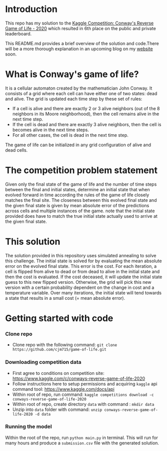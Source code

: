 # Introduction
This repo has my solution to the [Kaggle Competition: Conway's Reverse Game of Life - 2020](https://www.kaggle.com/c/conways-reverse-game-of-life-2020) which resulted in 6th place on the public and private leaderboard.

This README.md provides a brief overview of the solution and code.There will be a more thorough explanation in an upcoming blog on my [website](https://cjm715.github.io/) soon.

# What is Conway's game of life?
It is a cellular automaton created by the mathematician John Conway. It consists of a grid where each cell can have either one of two states: dead and alive. The grid is updated each time step by these set of rules:
- If a cell is alive and there are exactly 2 or 3 alive neighbors (out of the 8 neighbors in its Moore neighborhood), then the cell remains alive in the next time step.
- If the cell is dead and there are exactly 3 alive neighbors, then the cell is becomes alive in the next time steps.
- For all other cases, the cell is dead in the next time step.

The game of life can be initialized in any grid configuration of alive and dead cells.

# The competition problem statement
Given only the final state of the game of life and the number of time steps between the final and initial states, determine an initial state that when evolved forward in time according the rules of the game of life closely matches the final site. The closeness between this evolved final state and the given final state is given by mean absolute error of the predictions across cells and multiple instances of the game. note that the initial state provided does have to match the true initial state actually used to arrive at the given final state.


# This solution

The solution provided in this repository uses simulated annealing to solve this challenge. The initial state is solved for by evaluating the mean absolute error on the evolved final state. This error is the cost. For each iteration, a cell is flipped from alive to dead or from dead to alive in the initial state and then the cost is evaluated. If the cost deceased, it will update the initial state guess to this new flipped version. Otherwise, the grid will pick this new version with a certain probability dependent on the change in cost and a temperature variable. Over many iterations, the initial state will tend towards a state that results in a small cost (= mean absolute error).  

# Getting started with code

### Clone repo
- Clone repo with the following command: `git clone https://github.com/cjm715/game-of-life.git`

### Downloading competition data
- First agree to conditions on competition site: https://www.kaggle.com/c/conways-reverse-game-of-life-2020
- Follow instructions here to setup permissions and acquiring `kaggle` api command tool: https://www.kaggle.com/docs/api
- Within root of repo, run command: `kaggle competitions download -c conways-reverse-game-of-life-2020`
- Within root of repo, create directory `data` with command : `mkdir data`
- Unzip into `data` folder with command: `unzip conways-reverse-game-of-life-2020 -d data`


### Running the model
Within the root of the repo, run `python main.py` in terminal. This will run for many hours and produce a `submission.csv` file with the generated solution.
